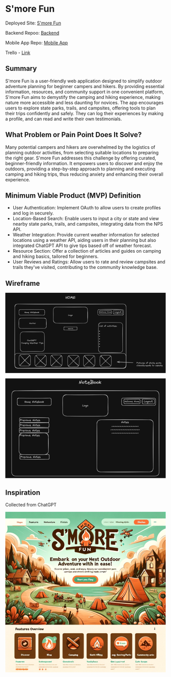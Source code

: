 # S'more Fun

Deployed Site: [S'more Fun](https://smore-fun.herokuapp.com/)

Backend Repoo: [Backend](https://github.com/ArvoyaDev/smore-fun-back-end)

Mobile App Repo: [Mobile App](https://github.com/ArvoyaDev/smore-fun-mobile)

Trello - [Link](https://smore-fun.netlify.app/)

## Summary

S'more Fun is a user-friendly web application designed to simplify outdoor adventure
planning for beginner campers and hikers. By providing essential information, resources,
and community support in one convenient platform, S'more Fun aims to demystify the
camping and hiking experience, making nature more accessible and less daunting for
novices. The app encourages users to explore state parks, trails, and campsites,
offering tools to plan their trips confidently and safely. They can log their experiences
by making a profile, and can read and write their own testimonials.

## What Problem or Pain Point Does It Solve?

Many potential campers and hikers are overwhelmed by the logistics of planning outdoor
activities, from selecting suitable locations to preparing the right gear. S'more
Fun addresses this challenge by offering curated, beginner-friendly information.
It empowers users to discover and enjoy the outdoors, providing a step-by-step approach
to planning and executing camping and hiking trips, thus reducing anxiety and enhancing
their overall experience.

## Minimum Viable Product (MVP) Definition

* User Authentication: Implement OAuth to allow users to create profiles and log
in securely.
* Location-Based Search: Enable users to input a city or state and view nearby state
parks, trails, and campsites, integrating data from the NPS API.
* Weather Integration: Provide current weather information for selected locations
using a weather API, aiding users in their planning but also integrated ChatGPT
API to give tips based off of weather forecast.
* Resource Section: Offer a collection of articles and guides on camping and hiking
basics, tailored for beginners.
* User Reviews and Ratings: Allow users to rate and review campsites and trails
they've visited, contributing to the community knowledge base.

## Wireframe

![Home Page](./public/assests/home.png)

![Notebook](./public/assests/notebook.png)

## Inspiration

Collected from ChatGPT

![inspiration](./public/assests/chatgpt_image.webp)
